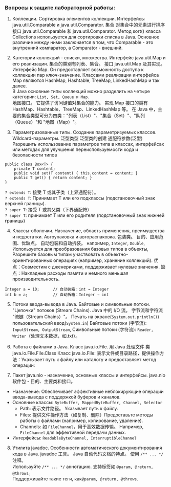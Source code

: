 ### Вопросы к защите лабораторной работы:
1. Коллекции. Сортировка элементов коллекции. Интерфейсы java.util.Comparable и java.util.Comparator. 集合 对集合中的元素进行排序 接口 java.util.Comparable 和 java.util.Comparator.
Метод sort() класса Collections используется для сортировки списка в Java. Основное различие между ними заключается в том, что Comparable - это внутренний компаратор, а Comparator - внешний.

2. Категории коллекций - списки, множества. Интерфейс java.util.Map и его реализации. 集合的类别有列表、集合。 接口 java.util.Map 及其实现。
Интерфейс Map. Он предоставляет возможность доступа к коллекции пар ключ-значение. Классами реализации интерфейса Map являются HashMap, Hashtable, TreeMap, LinkedHashMap и так далее.  
В Java основные типы коллекций можно разделить на четыре категории: `List, Set, Queue и Map`.  
地图接口。 它提供了访问键值对集合的能力。 实现 Map 接口的类有 HashMap、Hashtable、TreeMap、LinkedHashMap 等。
在 Java 中，主要的集合类型可分为四类："列表（List）"、"集合（Set）"、"队列（Queue）"和 "地图（Map）"。  

3. Параметризованные типы. Создание параметризуемых классов. Wildcard-параметры. 泛型类型 泛型类的创建 通配符参数(泛型)
Разрешить использование параметров типа в классах, интерфейсах или методах для улучшения переиспользуемости кода и безопасности типов  
```
public class Box<T> {
    private T content;
    public void set(T content) { this.content = content; }
    public T get() { return content; }
}
```  

`? extends T`: 接受 T 或其子类（上界通配符）。  
`? extends T`: Принимает T или его подклассы (подстановочный знак верхней границы).  
`? super T`: 接受 T 或其父类（下界通配符）  
`? super T`: принимает T или его родителя (подстановочный знак нижней границы)  

4. Классы-оболочки. Назначение, область применения, преимущества и недостатки. Автоупаковка и автораспаковка. 包装类。 目的、应用范围、优缺点。 自动包装和自动拆装。
например, `Integer`, `Double`, Используется для преобразования базовых типов в объекты, Разрешите базовым типам участвовать в объектно-ориентированных операциях (например, хранение коллекций).
优点：Совместим с дженериками, поддерживает нулевые значения.
缺点：Накладные расходы памяти и немного меньшая производительность.  
```
Integer a = 10;      // 自动装箱：int → Integer
int b = a;           // 自动拆箱：Integer → int
```  

5. Потоки ввода-вывода в Java. Байтовые и символьные потоки. "Цепочки" потоков (Stream Chains). Java 中的 I/O 流。 字节流和字符流 "流链（Stream Chains）"。
Печать на экране(`System.out.println()`)
пользовательский ввод(`System.in`)
Байтовые потоки (字节流): `InputStream, OutputStream`, Символьные потоки (字符流): `Reader, Writer`（处理文本数据，如.txt）。  


6. Работа с файлами в Java. Класс java.io.File. 用 Java 处理文件 类 java.io.File.File.Class
Класс java.io.File: 表示文件或目录路径，提供操作方法：Указывает путь к файлу или каталогу и предоставляет метод операции:  

7. Пакет java.nio - назначение, основные классы и интерфейсы. java.nio 软件包 - 目的、主要类和接口。
- Назначение: Обеспечивает эффективные неблокирующие операции ввода-вывода с поддержкой буферов и каналов.
- Основные классы: `ByteBuffer, MappedByteBuffer, Channel, Selector`
   - Path: 表示文件路径。 Указывает путь к файлу.
   - Files: 提供文件操作方法（如复制、删除）Предоставьте методы работы с файлами (например, копирование, удаление).
   - Channels: 如 `FileChannel`，用于高效数据传输。 Например, `FileChannel` для эффективной передачи данных.
- Интерфейсы: `ReadableByteChannel, InterruptibleChannel`

8.  Утилита javadoc. Особенности автоматического документирования кода в Java. javadoc 工具。 Java 自动代码文档的特点。
使用 `/** ... */` 注释。  
Используйте `/** ... */` аннотацию.
支持标签如 `@param, @return, @throws`。  
Поддерживайте такие теги, как`@param, @return, @throws`.
